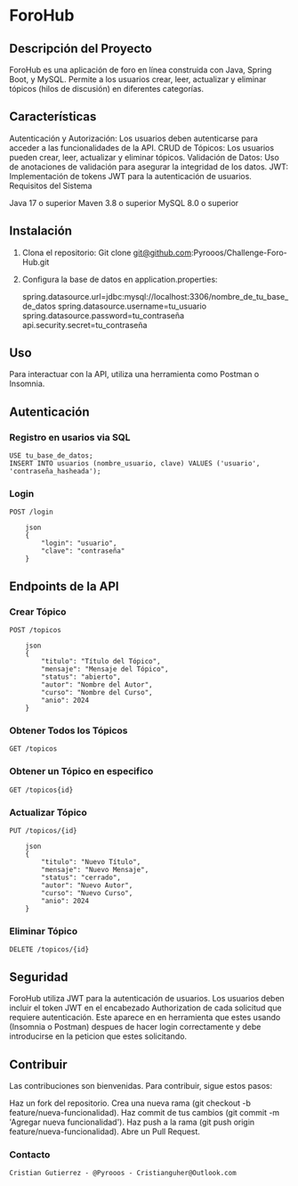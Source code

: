 # ForoHub

## Descripción del Proyecto

ForoHub es una aplicación de foro en línea construida con Java, Spring Boot, y MySQL. Permite a los usuarios crear, leer, actualizar y eliminar tópicos (hilos de discusión) en diferentes categorías.

## Características

Autenticación y Autorización: Los usuarios deben autenticarse para acceder a las funcionalidades de la API.
CRUD de Tópicos: Los usuarios pueden crear, leer, actualizar y eliminar tópicos.
Validación de Datos: Uso de anotaciones de validación para asegurar la integridad de los datos.
JWT: Implementación de tokens JWT para la autenticación de usuarios.
Requisitos del Sistema

Java 17 o superior
Maven 3.8 o superior
MySQL 8.0 o superior

## Instalación

1. Clona el repositorio:
    Git clone git@github.com:Pyrooos/Challenge-Foro-Hub.git


2. Configura la base de datos en application.properties:

    spring.datasource.url=jdbc:mysql://localhost:3306/nombre_de_tu_base_de_datos
    spring.datasource.username=tu_usuario
    spring.datasource.password=tu_contraseña
    api.security.secret=tu_contraseña


## Uso

Para interactuar con la API, utiliza una herramienta como Postman o Insomnia.


## Autenticación

  ###  Registro en usarios via SQL

    USE tu_base_de_datos;
    INSERT INTO usuarios (nombre_usuario, clave) VALUES ('usuario',  'contraseña_hasheada');
### Login
    POST /login

        json
        {
            "login": "usuario",
            "clave": "contraseña"
        }

## Endpoints de la API

### Crear Tópico

    POST /topicos

        json
        {
            "titulo": "Título del Tópico",
            "mensaje": "Mensaje del Tópico",
            "status": "abierto",
            "autor": "Nombre del Autor",
            "curso": "Nombre del Curso",
            "anio": 2024
        }

### Obtener Todos los Tópicos

    GET /topicos

### Obtener un Tópico en especifico
    
    GET /topicos{id}

### Actualizar Tópico

    PUT /topicos/{id}

        json
        {
            "titulo": "Nuevo Título",
            "mensaje": "Nuevo Mensaje",
            "status": "cerrado",
            "autor": "Nuevo Autor",
            "curso": "Nuevo Curso",
            "anio": 2024
        }

### Eliminar Tópico

    DELETE /topicos/{id}

## Seguridad

ForoHub utiliza JWT para la autenticación de usuarios. Los usuarios deben incluir el token JWT en el encabezado Authorization de cada solicitud que requiere autenticación. 
Este aparece en en herramienta que estes usando (Insomnia o Postman) despues de hacer login correctamente y debe introducirse en la peticion que estes solicitando.


## Contribuir

Las contribuciones son bienvenidas. Para contribuir, sigue estos pasos:

Haz un fork del repositorio.
Crea una nueva rama (git checkout -b feature/nueva-funcionalidad).
Haz commit de tus cambios (git commit -m 'Agregar nueva funcionalidad').
Haz push a la rama (git push origin feature/nueva-funcionalidad).
Abre un Pull Request.

### Contacto

    Cristian Gutierrez - @Pyrooos - Cristianguher@Outlook.com

    
    